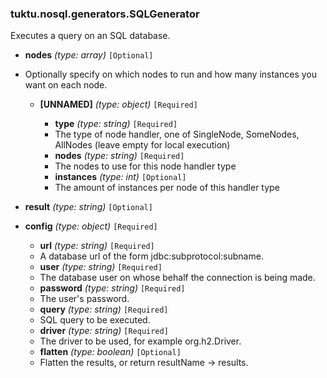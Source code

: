 ### tuktu.nosql.generators.SQLGenerator
Executes a query on an SQL database.

  * **nodes** *(type: array)* `[Optional]`
  - Optionally specify on which nodes to run and how many instances you want on each node.
 
    * **[UNNAMED]** *(type: object)* `[Required]`

      * **type** *(type: string)* `[Required]`
      - The type of node handler, one of SingleNode, SomeNodes, AllNodes (leave empty for local execution)
 
      * **nodes** *(type: string)* `[Required]`
      - The nodes to use for this node handler type
 
      * **instances** *(type: int)* `[Optional]`
      - The amount of instances per node of this handler type
 
  * **result** *(type: string)* `[Optional]`

  * **config** *(type: object)* `[Required]`

    * **url** *(type: string)* `[Required]`
    - A database url of the form jdbc:subprotocol:subname.
 
    * **user** *(type: string)* `[Required]`
    - The database user on whose behalf the connection is being made.
 
    * **password** *(type: string)* `[Required]`
    - The user's password.
 
    * **query** *(type: string)* `[Required]`
    - SQL query to be executed.
 
    * **driver** *(type: string)* `[Required]`
    - The driver to be used, for example org.h2.Driver.
 
    * **flatten** *(type: boolean)* `[Optional]`
    - Flatten the results, or return resultName -> results.
 
